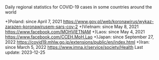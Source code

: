 Daily regional statistics for COVID-19 cases in some countries around the world

+)Poland: since April 7, 2021
https://www.gov.pl/web/koronawirus/wykaz-zarazen-koronawirusem-sars-cov-2
+)Vietnam: since May 8, 2021
https://www.facebook.com/MOHVIETNAM
+)Laos: since May 4, 2021
https://www.facebook.com/CCEH.MoH.Lao
+)Japan: since September 27, 2022
https://covid19.mhlw.go.jp/extensions/public/en/index.html
+)Iran: since March 5, 2022
https://www.imna.ir/service/society/Health
Last update: 2023-12-25
